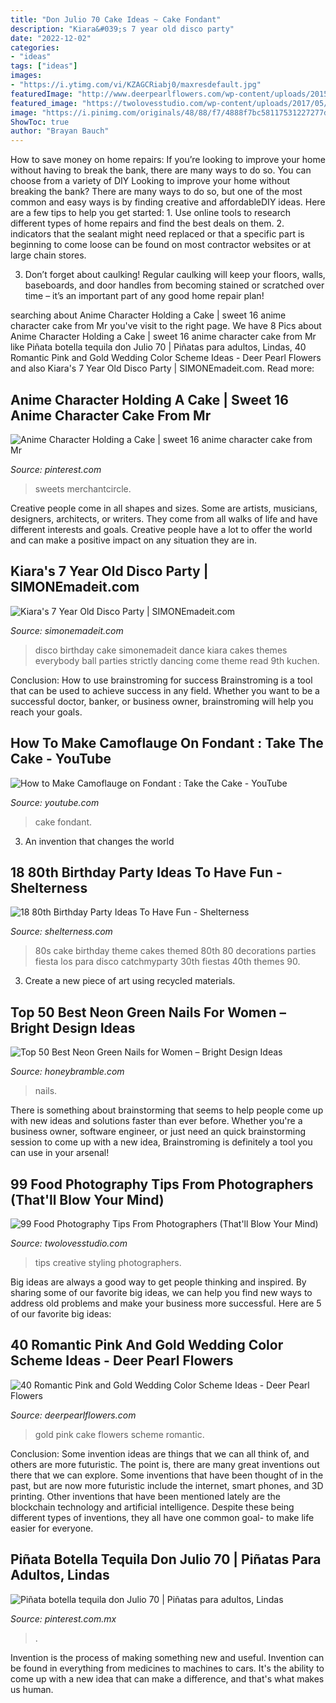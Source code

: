```yaml
---
title: "Don Julio 70 Cake Ideas ~ Cake Fondant"
description: "Kiara&#039;s 7 year old disco party"
date: "2022-12-02"
categories:
- "ideas"
tags: ["ideas"]
images:
- "https://i.ytimg.com/vi/KZAGCRiabj0/maxresdefault.jpg"
featuredImage: "http://www.deerpearlflowers.com/wp-content/uploads/2015/09/pink-and-gold-wedding-cake.jpg"
featured_image: "https://twolovesstudio.com/wp-content/uploads/2017/05/99-Best-Food-Photography-Tips-1768.jpg"
image: "https://i.pinimg.com/originals/48/88/f7/4888f7bc58117531227277d1af959212.jpg"
ShowToc: true
author: "Brayan Bauch"
---
```



How to save money on home repairs: If you’re looking to improve your home without having to break the bank, there are many ways to do so. You can choose from a variety of DIY
Looking to improve your home without breaking the bank? There are many ways to do so, but one of the most common and easy ways is by finding creative and affordableDIY ideas. Here are a few tips to help you get started: 1. Use online tools to research different types of home repairs and find the best deals on them.
2. indicators that the sealant might need replaced or that a specific part is beginning to come loose can be found on most contractor websites or at large chain stores.

3. Don’t forget about caulking! Regular caulking will keep your floors, walls, baseboards, and door handles from becoming stained or scratched over time – it’s an important part of any good home repair plan! 
	

		
searching about Anime Character Holding a Cake | sweet 16 anime character cake from Mr you've visit to the right page. We have 8 Pics about Anime Character Holding a Cake | sweet 16 anime character cake from Mr like Piñata botella tequila don Julio 70 | Piñatas para adultos, Lindas, 40 Romantic Pink and Gold Wedding Color Scheme Ideas - Deer Pearl Flowers and also Kiara&#039;s 7 Year Old Disco Party | SIMONEmadeit.com. Read more:
		
    
## Anime Character Holding A Cake | Sweet 16 Anime Character Cake From Mr

<img loading=lazy src="https://i.pinimg.com/originals/48/88/f7/4888f7bc58117531227277d1af959212.jpg" onerror="this.onerror=null;this.src='https://tse4.mm.bing.net/th?id=OIP.Y3E0LHqFOT6wjcrA8W7ZiQHaE9&amp;pid=15.1';" alt="Anime Character Holding a Cake | sweet 16 anime character cake from Mr">

_Source: pinterest.com_

>sweets merchantcircle. 

	

Creative people come in all shapes and sizes. Some are artists, musicians, designers, architects, or writers. They come from all walks of life and have different interests and goals. Creative people have a lot to offer the world and can make a positive impact on any situation they are in.

    
## Kiara&#039;s 7 Year Old Disco Party | SIMONEmadeit.com

<img loading=lazy src="http://www.simonemadeit.com/wp-content/uploads/2014/10/Disco-Party-Birthday-Cake-from-SIMONEmadeit.com_.jpg" onerror="this.onerror=null;this.src='https://tse3.mm.bing.net/th?id=OIP.XlDvKqJ6eU-XKo8fByFuKgHaJR&amp;pid=15.1';" alt="Kiara&#039;s 7 Year Old Disco Party | SIMONEmadeit.com">

_Source: simonemadeit.com_

>disco birthday cake simonemadeit dance kiara cakes themes everybody ball parties strictly dancing come theme read 9th kuchen. 

	

Conclusion: How to use brainstroming for success
Brainstroming is a tool that can be used to achieve success in any field. Whether you want to be a successful doctor, banker, or business owner, brainstroming will help you reach your goals.

    
## How To Make Camoflauge On Fondant : Take The Cake - YouTube

<img loading=lazy src="https://i.ytimg.com/vi/KZAGCRiabj0/maxresdefault.jpg" onerror="this.onerror=null;this.src='https://tse4.mm.bing.net/th?id=OIP.LNAbAkViiAIq_U3LZklYIgHaEK&amp;pid=15.1';" alt="How to Make Camoflauge on Fondant : Take the Cake - YouTube">

_Source: youtube.com_

>cake fondant. 

	

3. An invention that changes the world 

    
## 18 80th Birthday Party Ideas To Have Fun - Shelterness

<img loading=lazy src="https://i.shelterness.com/2017/02/17-colorful-80th-birthday-party-cake-with-a-disco-ball.jpg" onerror="this.onerror=null;this.src='https://tse3.mm.bing.net/th?id=OIP.x7yAwa4wx8Z5B6Xrks3_5gHaLH&amp;pid=15.1';" alt="18 80th Birthday Party Ideas To Have Fun - Shelterness">

_Source: shelterness.com_

>80s cake birthday theme cakes themed 80th 80 decorations parties fiesta los para disco catchmyparty 30th fiestas 40th themes 90. 

	

3. Create a new piece of art using recycled materials.

    
## Top 50 Best Neon Green Nails For Women – Bright Design Ideas

<img loading=lazy src="https://honeybramble.com/wp-content/uploads/Stylish-Neon-Green-Nails.jpg" onerror="this.onerror=null;this.src='https://tse4.mm.bing.net/th?id=OIP.eTa2GIcL8KZqnT7SJJC3nAHaJO&amp;pid=15.1';" alt="Top 50 Best Neon Green Nails for Women – Bright Design Ideas">

_Source: honeybramble.com_

>nails. 

	

There is something about brainstorming that seems to help people come up with new ideas and solutions faster than ever before. Whether you're a business owner, software engineer, or just need an quick brainstorming session to come up with a new idea, Brainstroming is definitely a tool you can use in your arsenal!

    
## 99 Food Photography Tips From Photographers (That&#039;ll Blow Your Mind)

<img loading=lazy src="https://twolovesstudio.com/wp-content/uploads/2017/05/99-Best-Food-Photography-Tips-1768.jpg" onerror="this.onerror=null;this.src='https://tse4.mm.bing.net/th?id=OIP.6YIbzs7yKjFjR0UnUkEhawHaLH&amp;pid=15.1';" alt="99 Food Photography Tips From Photographers (That&#039;ll Blow Your Mind)">

_Source: twolovesstudio.com_

>tips creative styling photographers. 

	

Big ideas are always a good way to get people thinking and inspired. By sharing some of our favorite big ideas, we can help you find new ways to address old problems and make your business more successful. Here are 5 of our favorite big ideas: 

    
## 40 Romantic Pink And Gold Wedding Color Scheme Ideas - Deer Pearl Flowers

<img loading=lazy src="http://www.deerpearlflowers.com/wp-content/uploads/2015/09/pink-and-gold-wedding-cake.jpg" onerror="this.onerror=null;this.src='https://tse3.mm.bing.net/th?id=OIP.TYZt7-3IzxddEuQbSqNKcAHaKE&amp;pid=15.1';" alt="40 Romantic Pink and Gold Wedding Color Scheme Ideas - Deer Pearl Flowers">

_Source: deerpearlflowers.com_

>gold pink cake flowers scheme romantic. 

	

Conclusion: Some invention ideas are things that we can all think of, and others are more futuristic. The point is, there are many great inventions out there that we can explore.
Some inventions that have been thought of in the past, but are now more futuristic include the internet, smart phones, and 3D printing. Other inventions that have been mentioned lately are the blockchain technology and artificial intelligence. Despite these being different types of inventions, they all have one common goal- to make life easier for everyone.

    
## Piñata Botella Tequila Don Julio 70 | Piñatas Para Adultos, Lindas

<img loading=lazy src="https://i.pinimg.com/236x/46/ef/8e/46ef8e526981e835abc52718d07962f1.jpg?nii=t" onerror="this.onerror=null;this.src='https://tse3.mm.bing.net/th?id=OIP.AtKAIme7jHtCXsfFr8lM9wAAAA&amp;pid=15.1';" alt="Piñata botella tequila don Julio 70 | Piñatas para adultos, Lindas">

_Source: pinterest.com.mx_

>. 

	

Invention is the process of making something new and useful. Invention can be found in everything from medicines to machines to cars. It's the ability to come up with a new idea that can make a difference, and that's what makes us human.

